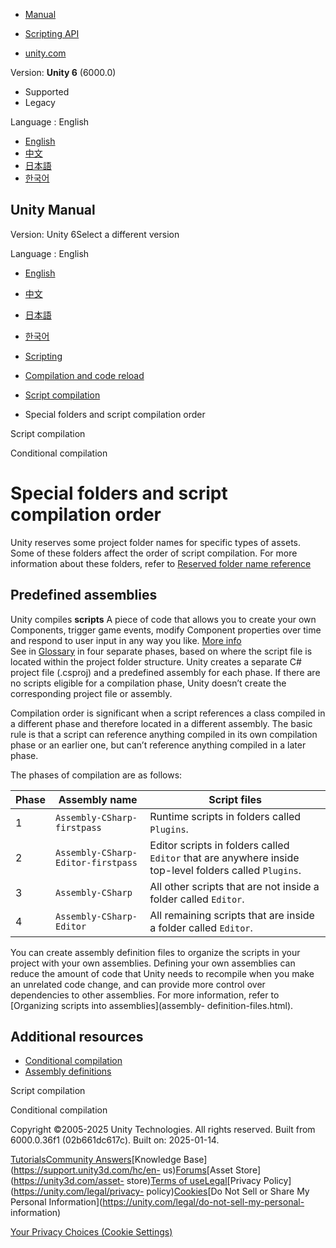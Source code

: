 [](https://docs.unity3d.com)

  * [Manual](../Manual/index.html)
  * [Scripting API](../ScriptReference/index.html)

  * [unity.com](https://unity.com/)

Version: **Unity 6** (6000.0)

  * Supported
  * Legacy

Language : English

  * [English](/Manual/script-compile-order-folders.html)
  * [中文](/cn/current/Manual/script-compile-order-folders.html)
  * [日本語](/ja/current/Manual/script-compile-order-folders.html)
  * [한국어](/kr/current/Manual/script-compile-order-folders.html)

[](https://docs.unity3d.com)

## Unity Manual

Version: Unity 6Select a different version

Language : English

  * [English](/Manual/script-compile-order-folders.html)
  * [中文](/cn/current/Manual/script-compile-order-folders.html)
  * [日本語](/ja/current/Manual/script-compile-order-folders.html)
  * [한국어](/kr/current/Manual/script-compile-order-folders.html)

  * [Scripting](scripting.html)
  * [Compilation and code reload ](compilation-and-code-reload.html)
  * [Script compilation](script-compilation.html)
  * Special folders and script compilation order

[](script-compilation.html)

Script compilation

[](conditional-compilation.html)

Conditional compilation

# Special folders and script compilation order

Unity reserves some project folder names for specific types of assets. Some of
these folders affect the order of script compilation. For more information
about these folders, refer to [Reserved folder name
reference](SpecialFolders.html)

## Predefined assemblies

Unity compiles **scripts** A piece of code that allows you to create your own
Components, trigger game events, modify Component properties over time and
respond to user input in any way you like. [More info](creating-scripts.html)  
See in [Glossary](Glossary.html#Scripts) in four separate phases, based on
where the script file is located within the project folder structure. Unity
creates a separate C# project file (.csproj) and a predefined assembly for
each phase. If there are no scripts eligible for a compilation phase, Unity
doesn’t create the corresponding project file or assembly.

Compilation order is significant when a script references a class compiled in
a different phase and therefore located in a different assembly. The basic
rule is that a script can reference anything compiled in its own compilation
phase or an earlier one, but can’t reference anything compiled in a later
phase.

The phases of compilation are as follows:

**Phase** | **Assembly name** | **Script files**  
---|---|---  
1 | `Assembly-CSharp-firstpass` | Runtime scripts in folders called `Plugins`.  
2 | `Assembly-CSharp-Editor-firstpass` | Editor scripts in folders called `Editor` that are anywhere inside top-level folders called `Plugins`.  
3 | `Assembly-CSharp` | All other scripts that are not inside a folder called `Editor`.  
4 | `Assembly-CSharp-Editor` | All remaining scripts that are inside a folder called `Editor`.  
  
You can create assembly definition files to organize the scripts in your
project with your own assemblies. Defining your own assemblies can reduce the
amount of code that Unity needs to recompile when you make an unrelated code
change, and can provide more control over dependencies to other assemblies.
For more information, refer to [Organizing scripts into assemblies](assembly-
definition-files.html).

## Additional resources

  * [Conditional compilation](conditional-compilation.html)
  * [Assembly definitions](assembly-definition-files.html)

[](script-compilation.html)

Script compilation

[](conditional-compilation.html)

Conditional compilation

Copyright ©2005-2025 Unity Technologies. All rights reserved. Built from
6000.0.36f1 (02b661dc617c). Built on: 2025-01-14.

[Tutorials](https://learn.unity.com/)[Community
Answers](https://answers.unity3d.com)[Knowledge
Base](https://support.unity3d.com/hc/en-
us)[Forums](https://forum.unity3d.com)[Asset Store](https://unity3d.com/asset-
store)[Terms of
use](https://docs.unity3d.com/Manual/TermsOfUse.html)[Legal](https://unity.com/legal)[Privacy
Policy](https://unity.com/legal/privacy-
policy)[Cookies](https://unity.com/legal/cookie-policy)[Do Not Sell or Share
My Personal Information](https://unity.com/legal/do-not-sell-my-personal-
information)

[Your Privacy Choices (Cookie Settings)](javascript:void\(0\);)


